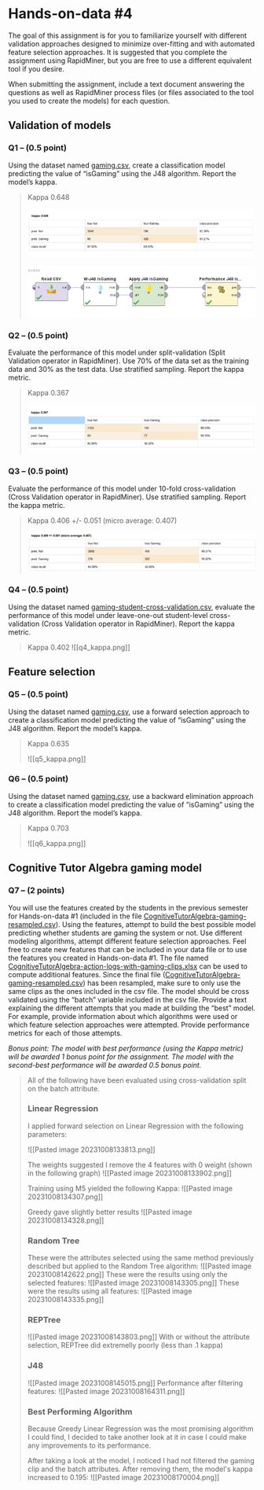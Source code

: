 # Hands-on-data #4

The goal of this assignment is for you to familiarize yourself with different validation approaches designed to minimize over-fitting and with automated feature selection approaches. It is suggested that you complete the assignment using RapidMiner, but you are free to use a different equivalent tool if you desire.

When submitting the assignment, include a text document answering the questions as well as RapidMiner process files (or files associated to the tool you used to create the models) for each question.

## Validation of models

### Q1 – (0.5 point)

Using the dataset named [gaming.csv](./data/gaming.csv), create a classification model predicting the value of “isGaming” using the J48 algorithm. Report the model’s kappa.

> Kappa 0.648
> 
> ![Q1 Confusion Matrix](q1_kappa.png)
> 
> ![Q1 Process](q1_process.png)

### Q2 – (0.5 point)

Evaluate the performance of this model under split-validation (Split Validation operator in RapidMiner). Use 70% of the data set as the training data and 30% as the test data. Use stratified sampling. Report the kappa metric.

> Kappa 0.367
>
> ![Q2 Confusion Matrix](q2_kappa.png)

### Q3 – (0.5 point)

Evaluate the performance of this model under 10-fold cross-validation (Cross Validation operator in RapidMiner). Use stratified sampling. Report the kappa metric.

> Kappa 0.406 +/- 0.051 (micro average: 0.407)
> 
> ![Q3 Kappa](q3_kappa.png)

### Q4 – (0.5 point)

Using the dataset named [gaming-student-cross-validation.csv](./data/gaming-student-cross-validation.csv), evaluate the performance of this model under leave-one-out student-level cross-validation (Cross Validation operator in RapidMiner). Report the kappa metric.

> Kappa 0.402
> ![[q4_kappa.png]]
## Feature selection

### Q5 – (0.5 point)

Using the dataset named [gaming.csv](./data/gaming.csv), use a forward selection approach to create a classification model predicting the value of “isGaming” using the J48 algorithm. Report the model’s kappa.

> Kappa 0.635
> 
> ![[q5_kappa.png]]
### Q6 – (0.5 point)

Using the dataset named [gaming.csv](./data/gaming.csv), use a backward elimination approach to create a classification model predicting the value of “isGaming” using the J48 algorithm. Report the model’s kappa.

> Kappa 0.703
> 
> ![[q6_kappa.png]]
## Cognitive Tutor Algebra gaming model

### Q7 – (2 points)

You will use the features created by the students in the previous semester for Hands-on-data #1 (included in the file [CognitiveTutorAlgebra-gaming-resampled.csv](./data/CognitiveTutorAlgebra-gaming-resampled.csv)). Using the features, attempt to build the best possible model predicting whether students are gaming the system or not. Use different modeling algorithms, attempt different feature selection approaches. Feel free to create new features that can be included in your data file or to use the features you created in Hands-on-data #1. The file named [CognitiveTutorAlgebra-action-logs-with-gaming-clips.xlsx](./data/CognitiveTutorAlgebra-action-logs-with-gaming-clips.xlsx) can be used to compute additional features. Since the final file ([CognitiveTutorAlgebra-gaming-resampled.csv](./data/CognitiveTutorAlgebra-gaming-resampled.csv)) has been resampled, make sure to only use the same clips as the ones included in the csv file. The model should be cross validated using the “batch” variable included in the csv file. Provide a text explaining the different attempts that you made at building the “best” model. For example, provide information about which algorithms were used or which feature selection approaches were attempted. Provide performance metrics for each of those attempts.

*Bonus point: The model with best performance (using the Kappa metric) will be awarded 1 bonus point for the assignment. The model with the second-best performance will be awarded 0.5 bonus point.*

> All of the following have been evaluated using cross-validation split on the batch attribute.
> ### Linear Regression
> I applied forward selection on Linear Regression with the following parameters:
> 
> ![[Pasted image 20231008133813.png]]
> 
> The weights suggested I remove the 4 features with 0 weight (shown in the following graph)
> ![[Pasted image 20231008133902.png]]
> 
> Training using M5 yielded the following Kappa:
> ![[Pasted image 20231008134307.png]]
> 
> Greedy gave slightly better results
> ![[Pasted image 20231008134328.png]]
> 
> ### Random Tree
> 
> These were the attributes selected using the same method previously described but applied to the Random Tree algorithm:
> ![[Pasted image 20231008142622.png]]
> These were the results using only the selected features:
> ![[Pasted image 20231008143305.png]]
> These were the results using all features:
> ![[Pasted image 20231008143335.png]]
> ### REPTree
> 
> ![[Pasted image 20231008143803.png]]
> With or without the attribute selection, REPTree did extremelly poorly (less than .1 kappa)
> 
> ### J48
> ![[Pasted image 20231008145015.png]]
> Performance after filtering features:
> ![[Pasted image 20231008164311.png]]
> 
> ### Best Performing Algorithm
> 
> Because Greedy Linear Regression was the most promising algorithm I could find, I decided to take another look at it in case I could make any improvements to its performance.
> 
> After taking a look at the model, I noticed I had not filtered the gaming clip and the batch attributes. After removing them, the model's kappa increased to 0.195:
> ![[Pasted image 20231008170004.png]]
> 